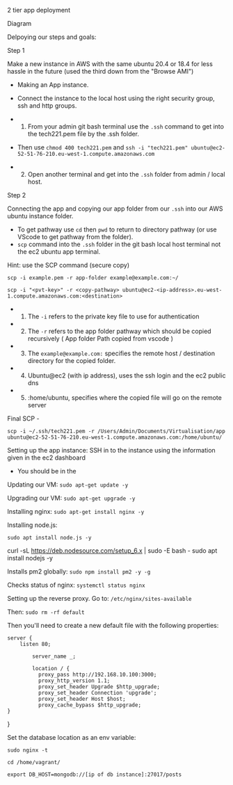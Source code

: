 2 tier app deployment 

Diagram 


Delpoying our steps and goals:



Step 1

Make a new instance in AWS with the same ubuntu 20.4 or 18.4 for less hassle in the future (used the third down from the "Browse AMI")
 
- Making an App instance.

- Connect the instance to the local host using the right security group, ssh and http groups. 

- 1. From your admin git bash terminal use the `.ssh` command to get into the tech221.pem file by the .ssh folder.

- Then use `chmod 400 tech221.pem` and `ssh -i "tech221.pem" ubuntu@ec2-52-51-76-210.eu-west-1.compute.amazonaws.com`

- 2. Open another terminal and get into the `.ssh` folder from admin / local host.

Step 2

Connecting the app and copying our app folder from our `.ssh` into our AWS ubuntu instance folder.
- To get pathway use `cd` then `pwd` to return to directory pathway (or use VScode to get pathway from the folder).
- `scp` command into the `.ssh` folder in the git bash local host terminal not the ec2 ubuntu app terminal.

Hint: use the SCP command (secure copy)

`scp -i example.pem -r app-folder example@example.com:~/`

`scp -i "<pvt-key>" -r <copy-pathway> ubuntu@ec2-<ip-address>.eu-west-1.compute.amazonaws.com:<destination>`

- 1. The `-i` refers to the private key file to use for authentication
- 2. The `-r` refers to the app folder pathway which should be copied recursively ( App folder Path copied from vscode )
- 3. The `example@example.com:` specifies the remote host / destination directory for the copied folder.
- 4. Ubuntu@ec2 (with ip address), uses the ssh login and the ec2 public dns
- 5. :home/ubuntu, specifies where the copied file will go on the remote server

Final SCP - 

`scp -i ~/.ssh/tech221.pem -r /Users/Admin/Documents/Virtualisation/app ubuntu@ec2-52-51-76-210.eu-west-1.compute.amazonaws.com:/home/ubuntu/`

Setting up the app instance: 
SSH in to the instance using the information given in the ec2 dashboard

- You should be in the 

Updating our VM: `sudo apt-get update -y`

Upgrading our VM: `sudo apt-get upgrade -y`

Installing nginx: `sudo apt-get install nginx -y`

Installing node.js:

`sudo apt install node.js -y`

curl -sL https://deb.nodesource.com/setup_6.x | sudo -E bash -
sudo apt install nodejs -y

Installs pm2 globally: `sudo npm install pm2 -y -g`

Checks status of nginx: `systemctl status nginx`

Setting up the reverse proxy. Go to: `/etc/nginx/sites-available`

Then: `sudo rm -rf default`

Then you'll need to create a new default file with the following properties:

    server {
        listen 80;

            server_name _;

            location / {
              proxy_pass http://192.168.10.100:3000;
              proxy_http_version 1.1;
              proxy_set_header Upgrade $http_upgrade;
              proxy_set_header Connection 'upgrade';
              proxy_set_header Host $host;
              proxy_cache_bypass $http_upgrade;
    }
}

Set the database location as an env variable:

`sudo nginx -t`

`cd /home/vagrant/`

`export DB_HOST=mongodb://[ip of db instance]:27017/posts`
